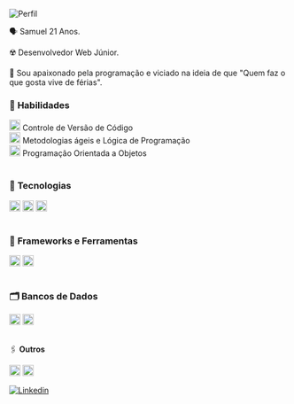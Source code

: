 ![Perfil](https://komarev.com/ghpvc/?username=larissaperinoto&color=955bfb&style=for-the-badge)

<div>

  🗣️ Samuel 21 Anos.

  ☢️ Desenvolvedor Web Júnior.

  🧬 Sou apaixonado pela programação e viciado na ideia de que "Quem faz o que gosta vive de férias". 

</div>



### 💼 **Habilidades**
  
<div>
  <div>
    <img src="https://user-images.githubusercontent.com/25181517/117364277-fc4eb280-aebd-11eb-8769-a3583c6a2037.png" width="20px" /> Controle de Versão de Código
  </div>
  <div>
    <img src="https://cdn-icons-png.flaticon.com/512/4727/4727486.png" width="20px" /> Metodologias ágeis e Lógica de Programação
  </div>
   <div>
    <img src="https://img.icons8.com/dusk/64/null/curly-brackets.png" width="20px"/> Programação Orientada a Objetos 
  </div>
</div>
</br>

  

  ### 📝 **Tecnologias**  
  <div>
  <img src="https://ziadoua.github.io/m3-Markdown-Badges/badges/Javascript/javascript2.svg" alt="Javascript" height="20px"   /> 
  <img src="https://ziadoua.github.io/m3-Markdown-Badges/badges/CSS/css3.svg" alt="Css3" height="20px" />
  <img src="https://ziadoua.github.io/m3-Markdown-Badges/badges/HTML/html1.svg" alt="Html5" height="20px" />
  </div>

  </br>
  
  ### 🔎 **Frameworks e Ferramentas**
  
  <div>
  <img src="https://ziadoua.github.io/m3-Markdown-Badges/badges/Express/express2.svg" alt="ExpressJS" height="20px" />
  <img src="https://ziadoua.github.io/m3-Markdown-Badges/badges/NodeJS/nodejs2.svg" alt="NodeJS" height="20px"   />
  </div>

  </br>

 ### 🗂 **Bancos de Dados** 
  <div>
   <img src="https://ziadoua.github.io/m3-Markdown-Badges/badges/PostgreSQL/postgresql2.svg" alt="Postgres" height="20px"/>
    <img src="https://ziadoua.github.io/m3-Markdown-Badges/badges/MySQL/mysql2.svg" alt="MYSQL" height="20px"/>
  </div>



</br>



🖇 **Outros**
<div>
  <img src="https://ziadoua.github.io/m3-Markdown-Badges/badges/React/react3.svg" alt="React" height="20px" />
  <img src="https://ziadoua.github.io/m3-Markdown-Badges/badges/VisualStudioCode/visualstudiocode1.svg" alt="VisualStudioCode" height="20px" />
</div>



  <a href="https://www.linkedin.com/in/samuel-augusto-323ba4261/" target="_blank"><img src="https://img.icons8.com/bubbles/100/null/linkedin.png" title="Linkedin" /></a> 

</br>
